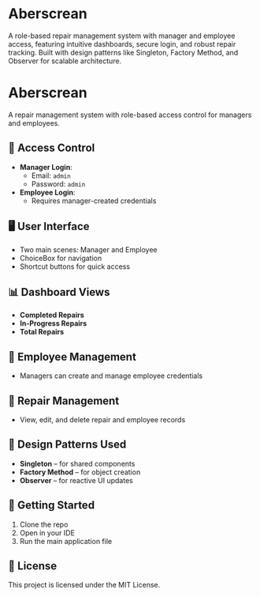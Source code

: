 # Aberscrean
A role-based repair management system with manager and employee access, featuring intuitive dashboards, secure login, and robust repair tracking. Built with design patterns like Singleton, Factory Method, and Observer for scalable architecture.


# Aberscrean

A repair management system with role-based access control for managers and employees.

## 🔐 Access Control
- **Manager Login**:  
  - Email: `admin`  
  - Password: `admin`
- **Employee Login**:  
  - Requires manager-created credentials

## 🖥️ User Interface
- Two main scenes: Manager and Employee
- ChoiceBox for navigation
- Shortcut buttons for quick access

## 📊 Dashboard Views
- **Completed Repairs**
- **In-Progress Repairs**
- **Total Repairs**

## 👥 Employee Management
- Managers can create and manage employee credentials

## 🔧 Repair Management
- View, edit, and delete repair and employee records

## 🧱 Design Patterns Used
- **Singleton** – for shared components
- **Factory Method** – for object creation
- **Observer** – for reactive UI updates

## 🚀 Getting Started
1. Clone the repo
2. Open in your IDE
3. Run the main application file

## 📄 License
This project is licensed under the MIT License.
